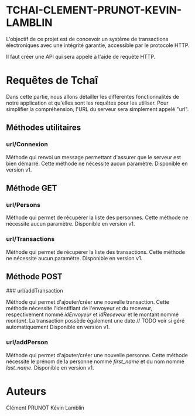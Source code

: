 
# TCHAI-CLEMENT-PRUNOT-KEVIN-LAMBLIN

L'objectif de ce projet est de concevoir un système de transactions électroniques avec une intégrité garantie, accessible par le protocole HTTP.

Il faut créer une API qui sera appelé à l'aide de requête HTTP.

# Requêtes de Tchaî

Dans cette partie, nous allons détailler les différentes fonctionnalités de notre application et qu'elles sont les requêtes pour les utiliser.
Pour simplifier la compréhension, l'URL du serveur sera simplement appelé "url".

## Méthodes utilitaires

### url/Connexion

Méthode qui renvoi un message permettant d'assurer que le serveur est bien démarré.
Cette méthode ne nécessite aucun paramètre.
Disponible en version v1.

## Méthode GET

### url/Persons

Méthode qui permet de récupérer la liste des personnes.
Cette méthode ne nécessite aucun paramètre.
Disponible en version v1.

### url/Transactions

Méthode qui permet de récupérer la liste des transactions.
Cette méthode ne nécessite aucun paramètre.
Disponible en version v1.

## Méthode POST

### url/addTransaction

Méthode qui permet d'ajouter/créer une nouvelle transaction.
Cette méthode nécessite l'identifiant de l'envoyeur et du receveur, respectivement nommé *idEnvoyeur* et *idReceveur* et le montant nommé *montant*.
La transaction possède également une date // TODO voir si géré automatiquement
Disponible en version v1.

### url/addPerson

Méthode qui permet d'ajouter/créer une nouvelle personne.
Cette méthode nécessite le prénom de la personne nommé *first_name* et du nom nommé *last_name*.
Disponible en version v1.


# Auteurs
Clément PRUNOT
Kévin Lamblin
